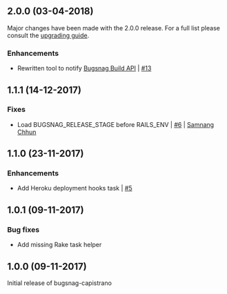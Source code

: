 ## 2.0.0 (03-04-2018)

Major changes have been made with the 2.0.0 release. For a full list please consult the [upgrading guide](https://github.com/bugsnag/bugsnag-capistrano/blob/master/UPGRADING.md).

### Enhancements

* Rewritten tool to notify [Bugsnag Build API](https://docs.bugsnag.com/build-integrations/)
  | [#13](https://github.com/bugsnag/bugsnag-capistrano/pull/13)

## 1.1.1 (14-12-2017)

### Fixes

* Load BUGSNAG_RELEASE_STAGE before RAILS_ENV
  | [#6](https://github.com/bugsnag/bugsnag-capistrano/pull/6)
  | [Samnang Chhun](https://github.com/samnang)

## 1.1.0 (23-11-2017)

### Enhancements

* Add Heroku deployment hooks task
  | [#5](https://github.com/bugsnag/bugsnag-capistrano/pull/5)

## 1.0.1 (09-11-2017)

### Bug fixes

* Add missing Rake task helper

## 1.0.0 (09-11-2017)

Initial release of bugsnag-capistrano
